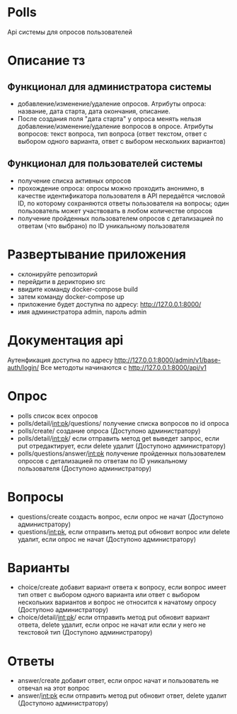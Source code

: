 # Polls
Api системы для опросов пользователей
# Описание тз
## Функционал для администратора системы
- добавление/изменение/удаление опросов. Атрибуты опроса: название, дата старта, дата окончания, описание.
- После создания поля "дата старта"  у опроса менять нельзя добавление/изменение/удаление вопросов в опросе. Атрибуты вопросов: текст вопроса, тип вопроса (ответ текстом, ответ с выбором одного варианта, ответ с выбором нескольких вариантов)  
## Функционал для пользователей системы
- получение списка активных опросов
-  прохождение опроса: опросы можно проходить анонимно, в качестве идентификатора пользователя в API передаётся числовой ID, по которому сохраняются ответы пользователя на вопросы; один пользователь может участвовать в любом количестве опросов
-  получение пройденных пользователем опросов с детализацией по ответам (что выбрано) по ID уникальному пользователя

# Развертывание приложения
* склонируйте репозиторий
* перейдити в дерикторию src 
* ввидите команду docker-compose build
* затем команду   docker-compose up
* приложение будет доступна по адресу: http://127.0.0.1:8000/
* имя администратора admin, пароль admin
# Документация api
Аутенфикация доступна по адресу http://127.0.0.1:8000/admin/v1/base-auth/login/
Все методоты  начинаются с http://127.0.0.1:8000/api/v1
# Опрос
- polls список всех опросов 
- polls/detail/<int:pk>/questions/ получение списка вопросов по id опроса 
- polls/create/ создание опроса (Доступоно администратору)
- polls/detail/<int:pk>/ если отправить метод get выведет запрос, если put отредактирует, если delete удалит (Доступоно администратору)
- polls/questions/answer/<int:pk> получение пройденных пользователем опросов с детализацией по ответам  по ID уникальному пользователя (Доступоно администратору)
# Вопросы 
- questions/create создасть вопрос, если опрос не начат (Доступоно администратору)
- questions/<int:pk>, если отправить метод put обновит вопрос или delete удалит, если опрос не начат  (Доступоно администратору)
# Варианты 
- choice/create  добавит вариант ответа к вопросу, если вопрос имеет тип ответ с выбором одного варианта или ответ с выбором нескольких вариантов и вопрос не относится к  начатому опросу (Доступоно администратору)
- choice/detail/<int:pk>/ если отправить метод put обновит вариант ответа, delete удалит, если опрос не начат или если у него не текстовой тип (Доступоно администратору)
# Ответы 
- answer/create добавит ответ, если опрос начат и пользователь не отвечал на этот вопрос
- answer/<int:pk> если отправить метод put обновит ответ, delete удалит (Доступоно администратору)
